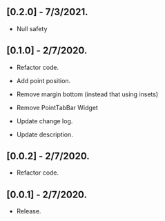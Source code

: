 ## [0.2.0] - 7/3/2021.

* Null safety

## [0.1.0] - 2/7/2020.

* Refactor code.
* Add point position.
* Remove margin bottom (instead that using insets)
* Remove PointTabBar Widget

* Update change log.
* Update description.

## [0.0.2] - 2/7/2020.

* Refactor code.

## [0.0.1] - 2/7/2020.

* Release.
